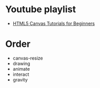 # Youtube playlist
  - [HTML5 Canvas Tutorials for Beginners](https://www.youtube.com/playlist?list=PLpPnRKq7eNW3We9VdCfx9fprhqXHwTPXL)

# Order
  - canvas-resize
  - drawing
  - animate
  - interact
  - gravity